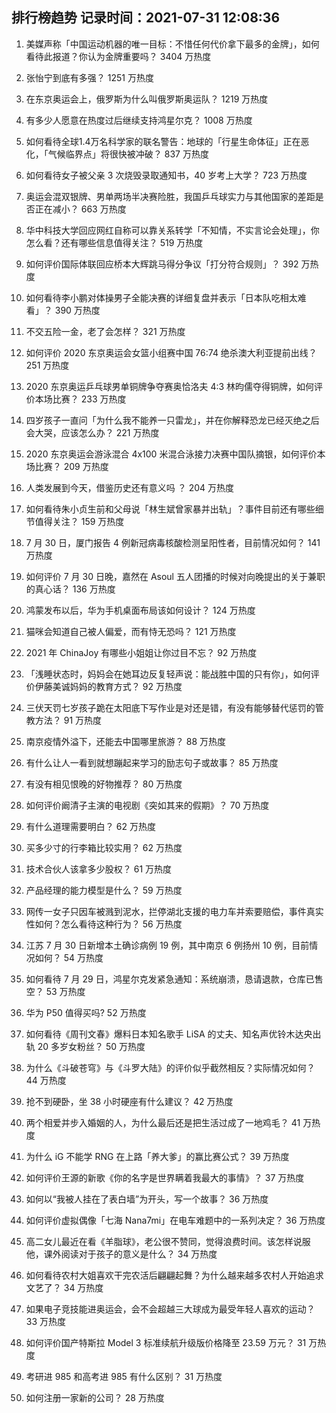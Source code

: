 
## 排行榜趋势 记录时间：2021-07-31 12:08:36
  
  1. 美媒声称「中国运动机器的唯一目标：不惜任何代价拿下最多的金牌」，如何看待此报道？你认为金牌重要吗？ 3404 万热度
    
  2. 张怡宁到底有多强？ 1251 万热度
    
  3. 在东京奥运会上，俄罗斯为什么叫俄罗斯奥运队？ 1219 万热度
    
  4. 有多少人愿意在热度过后继续支持鸿星尔克？ 1008 万热度
    
  5. 如何看待全球1.4万名科学家的联名警告：地球的「行星生命体征」正在恶化，「气候临界点」将很快被冲破？ 837 万热度
    
  6. 如何看待女子被父亲 3 次烧毁录取通知书，40 岁考上大学？ 723 万热度
    
  7. 奥运会混双银牌、男单两场半决赛险胜，我国乒乓球实力与其他国家的差距是否正在减小？ 663 万热度
    
  8. 华中科技大学回应网红自称可以靠关系转学「不知情，不实言论会处理」，你怎么看？还有哪些信息值得关注？ 519 万热度
    
  9. 如何评价国际体联回应桥本大辉跳马得分争议「打分符合规则」？ 392 万热度
    
  10. 如何看待李小鹏对体操男子全能决赛的详细复盘并表示「日本队吃相太难看」？ 390 万热度
    
  11. 不交五险一金，老了会怎样？ 321 万热度
    
  12. 如何评价 2020 东京奥运会女篮小组赛中国 76:74 绝杀澳大利亚提前出线？ 251 万热度
    
  13. 2020 东京奥运乒乓球男单铜牌争夺赛奥恰洛夫 4:3 林昀儒夺得铜牌，如何评价本场比赛？ 233 万热度
    
  14. 四岁孩子一直问「为什么我不能养一只雷龙」，并在你解释恐龙已经灭绝之后会大哭，应该怎么办？ 221 万热度
    
  15. 2020 东京奥运会游泳混合 4x100 米混合泳接力决赛中国队摘银，如何评价本场比赛？ 209 万热度
    
  16. 人类发展到今天，借鉴历史还有意义吗 ？ 204 万热度
    
  17. 如何看待朱小贞生前和父母说「林生斌曾家暴并出轨」？事件目前还有哪些细节值得关注？ 159 万热度
    
  18. 7 月 30 日，厦门报告 4 例新冠病毒核酸检测呈阳性者，目前情况如何？ 141 万热度
    
  19. 如何评价 7 月 30 日晚，嘉然在 Asoul 五人团播的时候对向晚提出的关于兼职的真心话？ 136 万热度
    
  20. 鸿蒙发布以后，华为手机桌面布局该如何设计？ 124 万热度
    
  21. 猫咪会知道自己被人偏爱，而有恃无恐吗？ 121 万热度
    
  22. 2021 年 ChinaJoy 有哪些小姐姐让你过目不忘？ 92 万热度
    
  23. 「浅睡状态时，妈妈会在她耳边反复轻声说：能战胜中国的只有你」，如何评价伊藤美诚妈妈的教育方式？ 92 万热度
    
  24. 三伏天罚七岁孩子跪在太阳底下写作业是对还是错，有没有能够替代惩罚的管教方法？ 91 万热度
    
  25. 南京疫情外溢下，还能去中国哪里旅游？ 88 万热度
    
  26. 有什么让人一看到就想蹦起来学习的励志句子或故事？ 85 万热度
    
  27. 有没有相见恨晚的好物推荐？ 80 万热度
    
  28. 如何评价阚清子主演的电视剧《突如其来的假期》？ 70 万热度
    
  29. 有什么道理需要明白？ 62 万热度
    
  30. 买多少寸的行李箱比较实用？ 62 万热度
    
  31. 技术合伙人该拿多少股权？ 61 万热度
    
  32. 产品经理的能力模型是什么？ 59 万热度
    
  33. 网传一女子只因车被溅到泥水，拦停湖北支援的电力车并索要赔偿，事件真实性如何？怎么看待这种行为？ 56 万热度
    
  34. 江苏 7 月 30 日新增本土确诊病例 19 例，其中南京 6 例扬州 10 例，目前情况如何？ 54 万热度
    
  35. 如何看待 7 月 29 日，鸿星尔克发紧急通知：系统崩溃，恳请退款，仓库已售空？ 53 万热度
    
  36. 华为 P50 值得买吗? 52 万热度
    
  37. 如何看待《周刊文春》爆料日本知名歌手 LiSA 的丈夫、知名声优铃木达央出轨 20 多岁女粉丝？ 50 万热度
    
  38. 为什么《斗破苍穹》与《斗罗大陆》的评价似乎截然相反？实际情况如何？ 44 万热度
    
  39. 抢不到硬卧，坐 38 小时硬座有什么建议？ 42 万热度
    
  40. 两个相爱并步入婚姻的人，为什么最后还是把生活过成了一地鸡毛？ 41 万热度
    
  41. 为什么 iG 不能学 RNG 在上路「养大爹」的赢比赛公式？ 39 万热度
    
  42. 如何评价王源的新歌《你的名字是世界瞒着我最大的事情》？ 37 万热度
    
  43. 如何以“我被人挂在了表白墙”为开头，写一个故事？ 36 万热度
    
  44. 如何评价虚拟偶像「七海 Nana7mi」在电车难题中的一系列决定？ 36 万热度
    
  45. 高二女儿最近在看《羊脂球》，老公很不赞同，觉得浪费时间。该怎样说服他，课外阅读对于孩子的意义是什么？ 34 万热度
    
  46. 如何看待农村大姐喜欢干完农活后翩翩起舞？为什么越来越多农村人开始追求文艺了？ 34 万热度
    
  47. 如果电子竞技能进奥运会，会不会超越三大球成为最受年轻人喜欢的运动？ 33 万热度
    
  48. 如何评价国产特斯拉 Model 3 标准续航升级版价格降至 23.59 万元？ 31 万热度
    
  49. 考研进 985 和高考进 985 有什么区别？ 31 万热度
    
  50. 如何注册一家新的公司？ 28 万热度
    